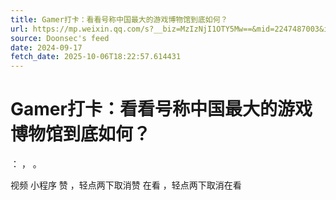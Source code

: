 ```yaml
---
title: Gamer打卡：看看号称中国最大的游戏博物馆到底如何？
url: https://mp.weixin.qq.com/s?__biz=MzIzNjI1OTY5Mw==&mid=2247487003&idx=1&sn=d939e0201f51f82538c25d95ad9a4d00
source: Doonsec's feed
date: 2024-09-17
fetch_date: 2025-10-06T18:22:57.614431
---
```


# Gamer打卡：看看号称中国最大的游戏博物馆到底如何？

：
，
。

视频
小程序
赞
，轻点两下取消赞
在看
，轻点两下取消在看